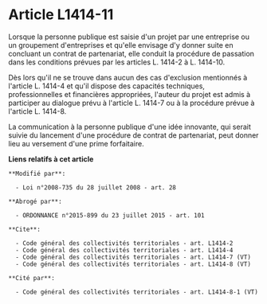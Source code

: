 # Article L1414-11

Lorsque la personne publique est saisie d'un projet par une entreprise ou un groupement d'entreprises et qu'elle envisage d'y
donner suite en concluant un contrat de partenariat, elle conduit la procédure de passation dans les conditions prévues par
les articles L. 1414-2 à L. 1414-10. 

Dès lors qu'il ne se trouve dans aucun des cas d'exclusion mentionnés à l'article L. 1414-4 et qu'il dispose des capacités
techniques, professionnelles et financières appropriées, l'auteur du projet est admis à participer au dialogue prévu à
l'article L. 1414-7 ou à la procédure prévue à l'article L. 1414-8. 

La communication à la personne publique d'une idée innovante, qui serait suivie du lancement d'une procédure de contrat de
partenariat, peut donner lieu au versement d'une prime forfaitaire.

**Liens relatifs à cet article**

	**Modifié par**:

	  - Loi n°2008-735 du 28 juillet 2008 - art. 28

	**Abrogé par**:

	  - ORDONNANCE n°2015-899 du 23 juillet 2015 - art. 101

	**Cite**:

	  - Code général des collectivités territoriales - art. L1414-2
	  - Code général des collectivités territoriales - art. L1414-4
	  - Code général des collectivités territoriales - art. L1414-7 (VT)
	  - Code général des collectivités territoriales - art. L1414-8 (VT)

	**Cité par**:

	  - Code général des collectivités territoriales - art. L1414-8-1 (VT)

